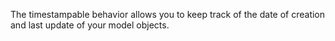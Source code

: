 The timestampable behavior allows you to keep track of the date of creation and last update of your model objects.
